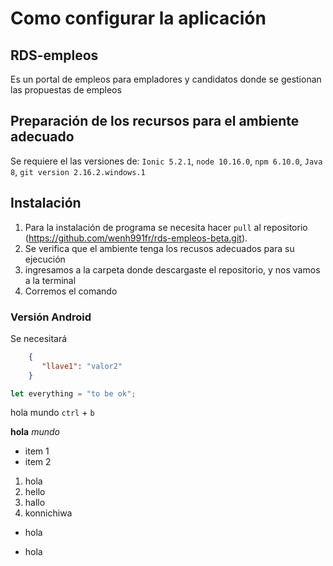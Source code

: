 # Como configurar la aplicación
## RDS-empleos
Es un portal de empleos para empladores y candidatos donde se gestionan las propuestas de empleos 

## Preparación de los recursos para el ambiente adecuado
Se requiere el las versiones de:
`Ionic 5.2.1`,
`node 10.16.0`,
`npm 6.10.0`,
`Java 8`,
`git version 2.16.2.windows.1`

## Instalación

1. Para la instalación de programa se necesita hacer `pull` al repositorio (https://github.com/wenh991fr/rds-empleos-beta.git).
1. Se verifica que el ambiente tenga los recusos adecuados para su ejecución
1. ingresamos a la carpeta donde descargaste el repositorio, y nos vamos a la terminal
1. Corremos el comando


### Versión Android
Se necesitará 


```json
    {
       "llave1": "valor2"
    }
```

```javascript
let everything = "to be ok";
```

hola mundo `ctrl` + `b`

**hola** _mundo_

* item 1
* item 2

1. hola
1. hello
1. hallo
1. konnichiwa

- hola
+ hola
